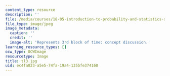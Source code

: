 ```yaml
---
content_type: resource
description: ''
file: /media/courses/18-05-introduction-to-probability-and-statistics-spring-2014/ec4fa823a5e574fa19a4135bfe374168_tl3.jpg
file_type: image/jpeg
image_metadata:
  caption: ''
  credit: ''
  image-alt: 'Represents 3rd block of time: concept discussion.'
learning_resource_types: []
ocw_type: OCWImage
resourcetype: Image
title: tl3.jpg
uid: ec4fa823-a5e5-74fa-19a4-135bfe374168
---
```


